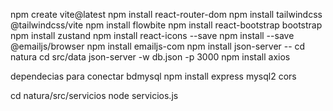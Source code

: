 npm create vite@latest
npm install react-router-dom
npm install tailwindcss @tailwindcss/vite
npm install flowbite
npm install react-bootstrap bootstrap
npm install zustand
npm install react-icons --save
npm install --save @emailjs/browser
npm install emailjs-com
npm install json-server  -- cd natura      cd src/data        json-server -w db.json -p 3000
npm install axios

dependecias para conectar bdmysql 
npm install express mysql2 cors

cd natura/src/servicios
node servicios.js

